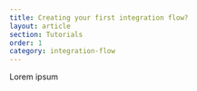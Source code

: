 ```yaml
---
title: Creating your first integration flow?
layout: article
section: Tutorials
order: 1
category: integration-flow
---
```


Lorem ipsum